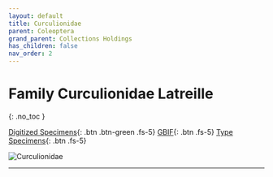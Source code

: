 ```yaml
---
layout: default
title: Curculionidae
parent: Coleoptera
grand_parent: Collections Holdings
has_children: false
nav_order: 2
---
```


# Family Curculionidae Latreille
{: .no_toc }

[Digitized Specimens](https://serv.biokic.asu.edu/ecdysis/collections/list.php?db=2%2C1&taxa=Curculionidae&usethes=1&taxontype=4){: .btn .btn-green .fs-5}  [GBIF](https://www.gbif.org/occurrence/search?basis_of_record=PRESERVED_SPECIMEN&dataset_key=78a151c6-19aa-4840-86a7-6fbd84acccce&dataset_key=750b7bfc-3577-4b26-8aaf-3e4be9f0d639&publishing_org=814cdfb5-d4f8-4453-815f-ea5df98e76bf&taxon_key=809){: .btn .fs-5} [Type Specimens](https://serv.biokic.asu.edu/ecdysis/collections/list.php?db=2%2C1&typestatus=1&taxa=Curculionidae&usethes=1&taxontype=4){: .btn .fs-5} 

<img src="https://serv.biokic.asu.edu/imglib/ecdysis/ASU_ASUHIC/ASUHIC0126/ASUHIC0126311_lateral_edited_1592247585.jpg" alt="Curculionidae" > 

---

